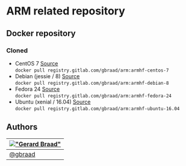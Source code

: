ARM related repository
======================


Docker repository
-----------------


### Cloned

  * CentOS 7 [Source](https://hub.docker.com/r/gbraad/armhf-centos/)  
    `docker pull registry.gitlab.com/gbraad/arm:armhf-centos-7`
  * Debian (jessie / 8) [Source](https://hub.docker.com/r/armv7/armhf-debian/)  
    `docker pull registry.gitlab.com/gbraad/arm:armhf-debian-8`
  * Fedora 24 [Source](https://hub.docker.com/r/gbraad/armhf-fedora/)  
    `docker pull registry.gitlab.com/gbraad/arm:armhf-fedora-24`
  * Ubuntu (xenial / 16.04) [Source](https://hub.docker.com/r/armv7/armhf-debian/)  
    `docker pull registry.gitlab.com/gbraad/arm:armhf-ubuntu-16.04`


Authors
-------

| [!["Gerard Braad"](http://gravatar.com/avatar/e466994eea3c2a1672564e45aca844d0.png?s=60)](http://gbraad.nl "Gerard Braad <me@gbraad.nl>") |
|---|
| [@gbraad](https://twitter.com/gbraad)  |

